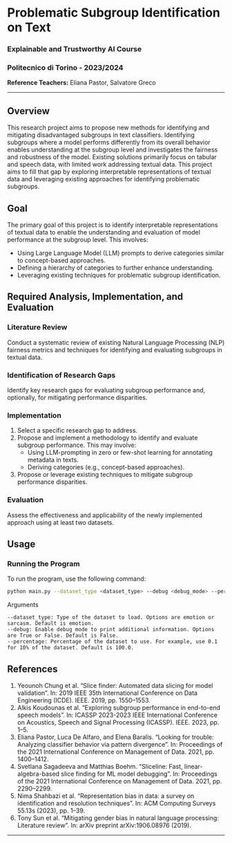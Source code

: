 # Problematic Subgroup Identification on Text

### Explainable and Trustworthy AI Course
### Politecnico di Torino - 2023/2024
**Reference Teachers:** Eliana Pastor, Salvatore Greco

---

## Overview

This research project aims to propose new methods for identifying and mitigating disadvantaged subgroups in text classifiers. Identifying subgroups where a model performs differently from its overall behavior enables understanding at the subgroup level and investigates the fairness and robustness of the model. Existing solutions primarily focus on tabular and speech data, with limited work addressing textual data. This project aims to fill that gap by exploring interpretable representations of textual data and leveraging existing approaches for identifying problematic subgroups.

## Goal

The primary goal of this project is to identify interpretable representations of textual data to enable the understanding and evaluation of model performance at the subgroup level. This involves:
- Using Large Language Model (LLM) prompts to derive categories similar to concept-based approaches.
- Defining a hierarchy of categories to further enhance understanding.
- Leveraging existing techniques for problematic subgroup identification.


## Required Analysis, Implementation, and Evaluation

### Literature Review
Conduct a systematic review of existing Natural Language Processing (NLP) fairness metrics and techniques for identifying and evaluating subgroups in textual data.

### Identification of Research Gaps
Identify key research gaps for evaluating subgroup performance and, optionally, for mitigating performance disparities.

### Implementation
1. Select a specific research gap to address.
2. Propose and implement a methodology to identify and evaluate subgroup performance. This may involve:
    - Using LLM-prompting in zero or few-shot learning for annotating metadata in texts.
    - Deriving categories (e.g., concept-based approaches).
3. Propose or leverage existing techniques to mitigate subgroup performance disparities.

### Evaluation
Assess the effectiveness and applicability of the newly implemented approach using at least two datasets.

## Usage

### Running the Program

To run the program, use the following command:

```bash
python main.py --dataset_type <dataset_type> --debug <debug_mode> --percentage <percentage>
```

Arguments

    --dataset_type: Type of the dataset to load. Options are emotion or sarcasm. Default is emotion.
    --debug: Enable debug mode to print additional information. Options are True or False. Default is False.
    --percentage: Percentage of the dataset to use. For example, use 0.1 for 10% of the dataset. Default is 100.0.

## References

1. Yeounoh Chung et al. “Slice finder: Automated data slicing for model validation”. In: 2019 IEEE 35th International Conference on Data Engineering (ICDE). IEEE. 2019, pp. 1550–1553.
2. Alkis Koudounas et al. “Exploring subgroup performance in end-to-end speech models”. In: ICASSP 2023-2023 IEEE International Conference on Acoustics, Speech and Signal Processing (ICASSP). IEEE. 2023, pp. 1–5.
3. Eliana Pastor, Luca De Alfaro, and Elena Baralis. “Looking for trouble: Analyzing classifier behavior via pattern divergence”. In: Proceedings of the 2021 International Conference on Management of Data. 2021, pp. 1400–1412.
4. Svetlana Sagadeeva and Matthias Boehm. “Sliceline: Fast, linear-algebra-based slice finding for ML model debugging”. In: Proceedings of the 2021 International Conference on Management of Data. 2021, pp. 2290–2299.
5. Nima Shahbazi et al. “Representation bias in data: a survey on identification and resolution techniques”. In: ACM Computing Surveys 55.13s (2023), pp. 1–39.
6. Tony Sun et al. “Mitigating gender bias in natural language processing: Literature review”. In: arXiv preprint arXiv:1906.08976 (2019).

---